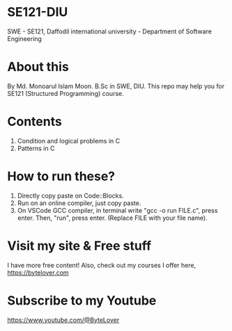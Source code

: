 # SE121-DIU
SWE - SE121, Daffodil international university - Department of Software Engineering

# About this
By Md. Monoarul Islam Moon. B.Sc in SWE, DIU. This repo may help you for SE121 (Structured Programming) course.

# Contents
1. Condition and logical problems in C
2. Patterns in C

# How to run these?
1. Directly copy paste on Code::Blocks.
2. Run on an online compiler, just copy paste.
3. On VSCode GCC compiler, in terminal write "gcc -o run FILE.c", press enter. Then, "run", press enter. (Replace FILE with your file name).

# Visit my site & Free stuff
I have more free content! Also, check out my courses I offer here, https://bytelover.com

# Subscribe to my Youtube
https://www.youtube.com/@ByteLover
